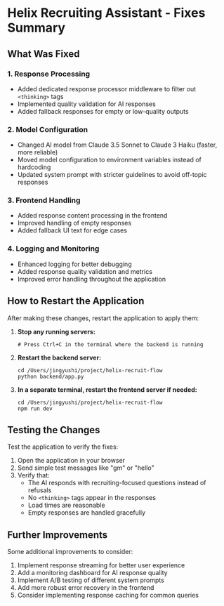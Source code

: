 # Helix Recruiting Assistant - Fixes Summary

## What Was Fixed

### 1. Response Processing

- Added dedicated response processor middleware to filter out `<thinking>` tags
- Implemented quality validation for AI responses
- Added fallback responses for empty or low-quality outputs

### 2. Model Configuration

- Changed AI model from Claude 3.5 Sonnet to Claude 3 Haiku (faster, more reliable)
- Moved model configuration to environment variables instead of hardcoding
- Updated system prompt with stricter guidelines to avoid off-topic responses

### 3. Frontend Handling

- Added response content processing in the frontend
- Improved handling of empty responses
- Added fallback UI text for edge cases

### 4. Logging and Monitoring

- Enhanced logging for better debugging
- Added response quality validation and metrics
- Improved error handling throughout the application

## How to Restart the Application

After making these changes, restart the application to apply them:

1. **Stop any running servers:**

   ```
   # Press Ctrl+C in the terminal where the backend is running
   ```

2. **Restart the backend server:**

   ```
   cd /Users/jingyushi/project/helix-recruit-flow
   python backend/app.py
   ```

3. **In a separate terminal, restart the frontend server if needed:**
   ```
   cd /Users/jingyushi/project/helix-recruit-flow
   npm run dev
   ```

## Testing the Changes

Test the application to verify the fixes:

1. Open the application in your browser
2. Send simple test messages like "gm" or "hello"
3. Verify that:
   - The AI responds with recruiting-focused questions instead of refusals
   - No `<thinking>` tags appear in the responses
   - Load times are reasonable
   - Empty responses are handled gracefully

## Further Improvements

Some additional improvements to consider:

1. Implement response streaming for better user experience
2. Add a monitoring dashboard for AI response quality
3. Implement A/B testing of different system prompts
4. Add more robust error recovery in the frontend
5. Consider implementing response caching for common queries
